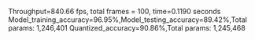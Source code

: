 Throughput=840.66 fps, total frames = 100, time=0.1190 seconds
Model_training_accuracy=96.95%,Model_testing_accuracy=89.42%,Total params: 1,246,401
Quantized_accuracy=90.86%,Total params: 1,245,468
